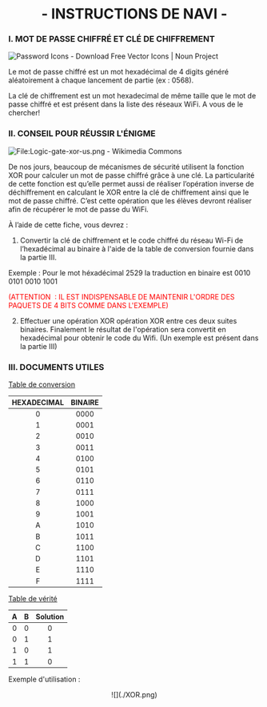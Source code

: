 #  <center>-  INSTRUCTIONS DE NAVI  -</center>



### I. MOT DE PASSE CHIFFRÉ ET CLÉ DE CHIFFREMENT

<img src="https://static.thenounproject.com/png/43118-200.png" alt="Password Icons - Download Free Vector Icons | Noun Project" style="zoom:100%;" width="100"/>

Le mot de passe chiffré est un mot hexadécimal de 4 digits généré aléatoirement à chaque lancement de partie (ex : 0568).

La clé de chiffrement est un mot hexadecimal de même taille que le mot de passe chiffré et est présent dans la liste des réseaux WiFi. A vous de le chercher!

### II. CONSEIL POUR RÉUSSIR L'ÉNIGME

<img src="https://upload.wikimedia.org/wikipedia/commons/c/c9/Logic-gate-xor-us.png" alt="File:Logic-gate-xor-us.png - Wikimedia Commons" style="zoom: 100%;" width="150"/>

De nos jours, beaucoup de mécanismes de sécurité utilisent la fonction XOR pour calculer un mot de passe chiffré grâce à une clé. La particularité de cette fonction est qu’elle permet aussi de réaliser l’opération inverse de déchiffrement en calculant le XOR entre la clé de chiffrement ainsi que le mot de passe chiffré. C’est cette opération que les élèves devront réaliser afin de récupérer le mot de passe du WiFi.

À l’aide de cette fiche, vous devrez :

1. Convertir la clé de chiffrement et le code chiffré du réseau Wi-Fi de l’hexadécimal au binaire à l'aide de la table de conversion fournie dans la partie III.

Exemple : Pour le mot héxadécimal 2529 la traduction en binaire est 0010 0101 0010 1001 

<font color="red"> (ATTENTION  : IL EST INDISPENSABLE DE MAINTENIR L'ORDRE DES PAQUETS DE 4 BITS COMME DANS L'EXEMPLE)</font>



2. Effectuer une opération XOR opération XOR entre ces deux suites binaires. Finalement le résultat de l'opération sera convertit en hexadécimal pour obtenir le code du Wifi. (Un exemple est présent dans la partie III)

### III. DOCUMENTS UTILES

<u>Table de conversion</u>

| HEXADECIMAL | BINAIRE |
| :---------: | :-----: |
|      0      |  0000   |
|      1      |  0001   |
|      2      |  0010   |
|      3      |  0011   |
|      4      |  0100   |
|      5      |  0101   |
|      6      |  0110   |
|      7      |  0111   |
|      8      |  1000   |
|      9      |  1001   |
|      A      |  1010   |
|      B      |  1011   |
|      C      |  1100   |
|      D      |  1101   |
|      E      |  1110   |
|      F      |  1111   |



<u>Table de vérité</u>

|  A   |  B   | Solution |
| :--: | :--: | :------: |
|  0   |  0   |    0     |
|  0   |  1   |    1     |
|  1   |  0   |    1     |
|  1   |  1   |    0     |

Exemple d'utilisation :

<center>![](./XOR.png)</center>